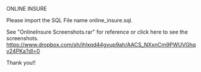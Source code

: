 ONLINE INSURE

Please import the SQL File name online_insure.sql.

See "OnlineInsure Screenshots.rar" for reference or click here to see the screenshots. https://www.dropbox.com/sh/ihlxqd44gvup9ah/AACS_NXxnCm9PWUVGhqv24PKa?dl=0

Thank you!!

